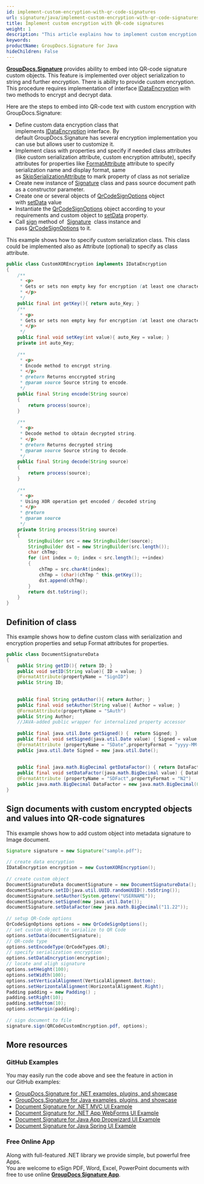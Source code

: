 ```yaml
---
id: implement-custom-encryption-with-qr-code-signatures
url: signature/java/implement-custom-encryption-with-qr-code-signatures
title: Implement custom encryption with QR-code signatures
weight: 1
description: "This article explains how to implement custom encryption for QR-code electronic signatures."
keywords: 
productName: GroupDocs.Signature for Java
hideChildren: False
---
```

[**GroupDocs.Signature**](https://products.groupdocs.com/signature/java) provides ability to embed into QR-code signature custom objects. This feature is implemented over object serialization to string and further encryption. There is ability to provide custom encryption. This procedure requires implementation of interface [IDataEncryption](https://apireference.groupdocs.com/java/signature/com.groupdocs.signature.domain.extensions.encryption/IDataEncryption) with two methods to encrypt and decrypt data.

Here are the steps to embed into QR-code text with custom encryption with GroupDocs.Signature: 

*   Define custom data encryption class that implements [IDataEncryption](https://apireference.groupdocs.com/java/signature/com.groupdocs.signature.domain.extensions.encryption/IDataEncryption) interface. By default GroupDocs.Signature has several encryption implementation you can use but allows user to customize it.
*   Implement class with properties and specify if needed class attributes (like custom serialization attribute, custom encryption attribute), specify attributes for properties like [FormatAttribute](https://apireference.groupdocs.com/java/signature/com.groupdocs.signature.domain.extensions.serialization/FormatAttribute) attribute to specify serialization name and display format, same as [SkipSerializationAttribute](https://apireference.groupdocs.com/net/signature/groupdocs.signature.domain.extensions/skipserializationattribute) to mark property of class as not serialize       
*   Create new instance of [Signature](https://apireference.groupdocs.com/java/signature/com.groupdocs.signature/Signature) class and pass source document path as a constructor parameter.    
*   Create one or several objects of [QrCodeSignOptions](https://apireference.groupdocs.com/java/signature/com.groupdocs.signature.options.sign/QrCodeSignOptions) object with [setData](https://apireference.groupdocs.com/java/signature/com.groupdocs.signature.options.sign/QrCodeSignOptions#setData(java.lang.Object)) value 
*   Instantiate the [QrCodeSignOptions](https://apireference.groupdocs.com/net/signature/groupdocs.signature.options/qrcodesignoptions) object according to your requirements and custom object to [setData](https://apireference.groupdocs.com/java/signature/com.groupdocs.signature.options.sign/QrCodeSignOptions#setData(java.lang.Object)) property.
*   Call [sign](https://apireference.groupdocs.com/java/signature/com.groupdocs.signature/Signature#sign(java.io.OutputStream,%20com.groupdocs.signature.options.sign.SignOptions)) method of  [Signature](https://apireference.groupdocs.com/java/signature/com.groupdocs.signature/Signature)  class instance and pass [QrCodeSignOptions](https://apireference.groupdocs.com/java/signature/com.groupdocs.signature.options.sign/QrCodeSignOptions) to it.
    
This example shows how to specify custom serialization class. This class could be implemented also as Attribute (optional) to specify as class attribute.

```java
public class CustomXOREncryption implements IDataEncryption
{
    /**
     * <p>
     * Gets or sets non empty key for encryption (at least one character)
     * </p>
     */
    public final int getKey(){ return auto_Key; }
    /**
     * <p>
     * Gets or sets non empty key for encryption (at least one character)
     * </p>
     */
    public final void setKey(int value){ auto_Key = value; }
    private int auto_Key;
 
    /**
     * <p>
     * Encode method to encrypt string.
     * </p>
     * @return Returns enccrypted string
     * @param source Source string to encode.
     */
    public final String encode(String source)
    {
        return process(source);
    }
 
    /**
     * <p>
     * Decode method to obtain decrypted string.
     * </p>
     * @return Returns decrypted string
     * @param source Source string to decode.
     */
    public final String decode(String source)
    {
        return process(source);
    }
 
    /**
     * <p>
     * Using XOR operation get encoded / decoded string
     * </p>
     * @return
     * @param source
     */
    private String process(String source)
    {
        StringBuilder src = new StringBuilder(source);
        StringBuilder dst = new StringBuilder(src.length());
        char chTmp;
        for (int index = 0; index < src.length(); ++index)
        {
            chTmp = src.charAt(index);
            chTmp = (char)(chTmp ^ this.getKey());
            dst.append(chTmp);
        }
        return dst.toString();
    }
}
```

## Definition of class

This example shows how to define custom class with serialization and encryption properties and setup Format attributes for properties.

```java
public class DocumentSignatureData
{
    public String getID(){ return ID; }
    public void setID(String value){ ID = value; }
    @FormatAttribute(propertyName = "SignID")
    public String ID;
 
 
    public final String getAuthor(){ return Author; }
    public final void setAuthor(String value){ Author = value; }
    @FormatAttribute(propertyName = "SAuth")
    public String Author;
    //JAVA-added public wrapper for internalized property accessor
 
    public final java.util.Date getSigned() {  return Signed; }
    public final void setSigned(java.util.Date value) { Signed = value; }
    @FormatAttribute (propertyName = "SDate",propertyFormat = "yyyy-MM-dd")
    public java.util.Date Signed = new java.util.Date();
 
 
    public final java.math.BigDecimal getDataFactor() { return DataFactor; }
    public final void setDataFactor(java.math.BigDecimal value) { DataFactor = value; }
    @FormatAttribute (propertyName = "SDFact",propertyFormat = "N2")
    public java.math.BigDecimal DataFactor = new java.math.BigDecimal(0.01);
}
```

## Sign documents with custom encrypted objects and values into QR-code signatures

This example shows how to add custom object into metadata signature to Image document.

```java
Signature signature = new Signature("sample.pdf");
 
// create data encryption
IDataEncryption encryption = new CustomXOREncryption();
 
// create custom object
DocumentSignatureData documentSignature = new DocumentSignatureData();
documentSignature.setID(java.util.UUID.randomUUID().toString());
documentSignature.setAuthor(System.getenv("USERNAME"));
documentSignature.setSigned(new java.util.Date());
documentSignature.setDataFactor(new java.math.BigDecimal("11.22"));
 
// setup QR-Code options
QrCodeSignOptions options = new QrCodeSignOptions();
// set custom object to serialize to QR Code
options.setData(documentSignature);
// QR-code type
options.setEncodeType(QrCodeTypes.QR);
// specify serialization encryption
options.setDataEncryption(encryption);
// locate and aligh signature
options.setHeight(100);
options.setWidth(100);
options.setVerticalAlignment(VerticalAlignment.Bottom);
options.setHorizontalAlignment(HorizontalAlignment.Right);
Padding padding = new Padding() ;
padding.setRight(10);
padding.setBottom(10);
options.setMargin(padding);
 
// sign document to file
signature.sign(QRCodeCustomEncryption.pdf, options);
```

## More resources

### GitHub Examples 

You may easily run the code above and see the feature in action in our GitHub examples:

*   [GroupDocs.Signature for .NET examples, plugins, and showcase](https://github.com/groupdocs-signature/GroupDocs.Signature-for-.NET)    
*   [GroupDocs.Signature for Java examples, plugins, and showcase](https://github.com/groupdocs-signature/GroupDocs.Signature-for-Java)    
*   [Document Signature for .NET MVC UI Example](https://github.com/groupdocs-signature/GroupDocs.Signature-for-.NET-MVC)    
*   [Document Signature for .NET App WebForms UI Example](https://github.com/groupdocs-signature/GroupDocs.Signature-for-.NET-WebForms)    
*   [Document Signature for Java App Dropwizard UI Example](https://github.com/groupdocs-signature/GroupDocs.Signature-for-Java-Dropwizard)   
*   [Document Signature for Java Spring UI Example](https://github.com/groupdocs-signature/GroupDocs.Signature-for-Java-Spring)
    

### Free Online App 

Along with full-featured .NET library we provide simple, but powerful free Apps.  
You are welcome to eSign PDF, Word, Excel, PowerPoint documents with free to use online **[GroupDocs Signature App](https://products.groupdocs.app/signature)**.
